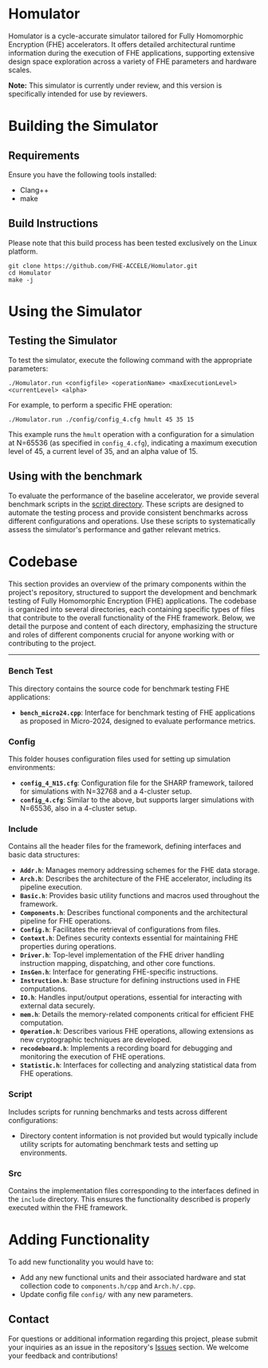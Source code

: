 # Homulator

Homulator is a cycle-accurate simulator tailored for Fully Homomorphic Encryption (FHE) accelerators. It offers detailed architectural runtime information during the execution of FHE applications, supporting extensive design space exploration across a variety of FHE parameters and hardware scales.

**Note:** This simulator is currently under review, and this version is specifically intended for use by reviewers.

# Building the Simulator

## Requirements
Ensure you have the following tools installed:
- Clang++
- make

## Build Instructions
Please note that this build process has been tested exclusively on the Linux platform.
```shell
git clone https://github.com/FHE-ACCELE/Homulator.git
cd Homulator
make -j
```

# Using the Simulator

## Testing the Simulator
To test the simulator, execute the following command with the appropriate parameters:
```shell
./Homulator.run <configfile> <operationName> <maxExecutionLevel> <currentLevel> <alpha>
```

For example, to perform a specific FHE operation:
```shell
./Homulator.run ./config/config_4.cfg hmult 45 35 15
```

This example runs the `hmult` operation with a configuration for a simulation at N=65536 (as specified in `config_4.cfg`), indicating a maximum execution level of 45, a current level of 35, and an alpha value of 15.

## Using with the benchmark
To evaluate the performance of the baseline accelerator, we provide several benchmark scripts in the [script directory](https://github.com/FHE-ACCELE/Homulator/tree/main/script). These scripts are designed to automate the testing process and provide consistent benchmarks across different configurations and operations. Use these scripts to systematically assess the simulator's performance and gather relevant metrics.

# Codebase
This section provides an overview of the primary components within the project's repository, structured to support the development and benchmark testing of Fully Homomorphic Encryption (FHE) applications. The codebase is organized into several directories, each containing specific types of files that contribute to the overall functionality of the FHE framework. Below, we detail the purpose and content of each directory, emphasizing the structure and roles of different components crucial for anyone working with or contributing to the project.

---

### Bench Test
This directory contains the source code for benchmark testing FHE applications:

- **`bench_micro24.cpp`**: Interface for benchmark testing of FHE applications as proposed in Micro-2024, designed to evaluate performance metrics.

### Config
This folder houses configuration files used for setting up simulation environments:

- **`config_4_N15.cfg`**: Configuration file for the SHARP framework, tailored for simulations with N=32768 and a 4-cluster setup.
- **`config_4.cfg`**: Similar to the above, but supports larger simulations with N=65536, also in a 4-cluster setup.

### Include
Contains all the header files for the framework, defining interfaces and basic data structures:

- **`Addr.h`**: Manages memory addressing schemes for the FHE data storage.
- **`Arch.h`**: Describes the architecture of the FHE accelerator, including its pipeline execution.
- **`Basic.h`**: Provides basic utility functions and macros used throughout the framework.
- **`Components.h`**: Describes functional components and the architectural pipeline for FHE operations.
- **`Config.h`**: Facilitates the retrieval of configurations from files.
- **`Context.h`**: Defines security contexts essential for maintaining FHE properties during operations.
- **`Driver.h`**: Top-level implementation of the FHE driver handling instruction mapping, dispatching, and other core functions.
- **`InsGen.h`**: Interface for generating FHE-specific instructions.
- **`Instruction.h`**: Base structure for defining instructions used in FHE computations.
- **`IO.h`**: Handles input/output operations, essential for interacting with external data securely.
- **`mem.h`**: Details the memory-related components critical for efficient FHE computation.
- **`Operation.h`**: Describes various FHE operations, allowing extensions as new cryptographic techniques are developed.
- **`recodeboard.h`**: Implements a recording board for debugging and monitoring the execution of FHE operations.
- **`Statistic.h`**: Interfaces for collecting and analyzing statistical data from FHE operations.

### Script
Includes scripts for running benchmarks and tests across different configurations:

- Directory content information is not provided but would typically include utility scripts for automating benchmark tests and setting up environments.

### Src
Contains the implementation files corresponding to the interfaces defined in the `include` directory. This ensures the functionality described is properly executed within the FHE framework.

# Adding Functionality
To add new functionality you would have to:

- Add any new functional units and their associated hardware and stat collection code to `components.h/cpp` and `Arch.h/.cpp`.
- Update config file `config/` with any new parameters.

## Contact

For questions or additional information regarding this project, please submit your inquiries as an issue in the repository's [Issues](https://github.com/FHE-ACCELE/Homulator/issues) section. We welcome your feedback and contributions!

